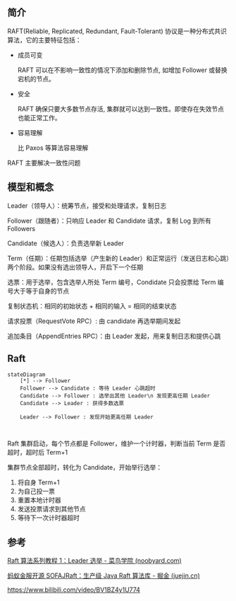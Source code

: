 ## 简介

RAFT(Reliable, Replicated, Redundant, Fault-Tolerant) 协议是一种分布式共识算法，它的主要特征包括：

- 成员可变

  RAFT 可以在不影响一致性的情况下添加和删除节点, 如增加 Follower 或替换宕机的节点。

- 安全

  RAFT 确保只要大多数节点存活, 集群就可以达到一致性。即使存在失效节点也能正常工作。

- 容易理解

  比 Paxos 等算法容易理解

RAFT 主要解决一致性问题

## 模型和概念

Leader（领导人）：统筹节点，接受和处理请求，复制日志

Follower（跟随者）：只响应 Leader 和 Candidate 请求，复制 Log 到所有 Followers

Candidate（候选人）：负责选举新 Leader

Term（任期）：任期包括选举（产生新的 Leader）和正常运行（发送日志和心跳）两个阶段。如果没有选出领导人，开启下一个任期

选票：用于选举，包含选举人所处 Term 编号，Condidate 只会投票给 Term 编号大于等于自身的节点

复制状态机：相同的初始状态 + 相同的输入 = 相同的结束状态

请求投票（RequestVote RPC）: 由 candidate 再选举期间发起

追加条目（AppendEntries RPC）：由 Leader 发起，用来复制日志和提供心跳

## Raft

```mermaid
stateDiagram
    [*] --> Follower
    Follower --> Candidate : 等待 Leader 心跳超时
    Candidate --> Follower : 选举出其他 Leader\n 发现更高任期 Leader
    Candidate --> Leader : 获得多数选票
    
    Leader --> Follower : 发现开始更高任期 Leader

 
```

Raft 集群启动，每个节点都是 Follower，维护一个计时器，判断当前 Term 是否超时，超时后 Term+1

集群节点全部超时，转化为 Candidate，开始举行选举：

1. 将自身 Term+1
2. 为自己投一票
3. 重置本地计时器
4. 发送投票请求到其他节点
5. 等待下一次计时器超时

## 参考

[Raft 算法系列教程 1：Leader 选举 - 菜鸟学院 (noobyard.com)](http://www.noobyard.com/article/p-axlhpdoc-oa.html)

[蚂蚁金服开源 SOFAJRaft：生产级 Java Raft 算法库 - 掘金 (juejin.cn)](https://juejin.cn/post/6844903795663585293#heading-0)

https://www.bilibili.com/video/BV1BZ4y1U774